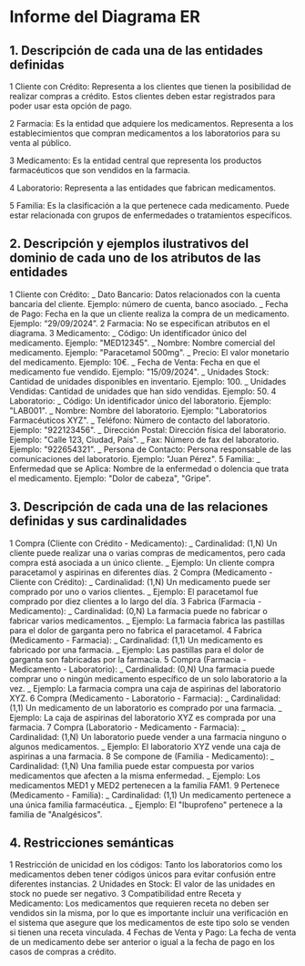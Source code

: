 # Informe del Diagrama ER
## 1. Descripción de cada una de las entidades definidas
1 Cliente con Crédito: Representa a los clientes que tienen la posibilidad de realizar compras a crédito. Estos clientes deben estar registrados para poder usar esta opción de pago.

2 Farmacia: Es la entidad que adquiere los medicamentos. Representa a los establecimientos que compran medicamentos a los laboratorios para su venta al público.

3 Medicamento: Es la entidad central que representa los productos farmacéuticos que son vendidos en la farmacia.

4 Laboratorio: Representa a las entidades que fabrican medicamentos.

5 Familia: Es la clasificación a la que pertenece cada medicamento. Puede estar relacionada con grupos de enfermedades o tratamientos específicos.

## 2. Descripción y ejemplos ilustrativos del dominio de cada uno de los atributos de las entidades
1 Cliente con Crédito:
  _ Dato Bancario: Datos relacionados con la cuenta bancaria del cliente. Ejemplo: número de cuenta, banco asociado.
  _ Fecha de Pago: Fecha en la que un cliente realiza la compra de un medicamento. Ejemplo: “29/09/2024”.
2 Farmacia: No se especifican atributos en el diagrama.
3 Medicamento:
  _ Código: Un identificador único del medicamento. Ejemplo: "MED12345".
  _ Nombre: Nombre comercial del medicamento. Ejemplo: "Paracetamol 500mg".
  _ Precio: El valor monetario del medicamento. Ejemplo: 10€.
  _ Fecha de Venta: Fecha en que el medicamento fue vendido. Ejemplo: "15/09/2024".
  _ Unidades Stock: Cantidad de unidades disponibles en inventario. Ejemplo: 100.
  _ Unidades Vendidas: Cantidad de unidades que han sido vendidas. Ejemplo: 50.
4 Laboratorio:
  _ Código: Un identificador único del laboratorio. Ejemplo: "LAB001".
  _ Nombre: Nombre del laboratorio. Ejemplo: "Laboratorios Farmacéuticos XYZ".
  _ Teléfono: Número de contacto del laboratorio. Ejemplo: "922123456".
  _ Dirección Postal: Dirección física del laboratorio. Ejemplo: "Calle 123, Ciudad, País".
  _ Fax: Número de fax del laboratorio. Ejemplo: "922654321".
  _ Persona de Contacto: Persona responsable de las comunicaciones del laboratorio. Ejemplo: "Juan Pérez".
5 Familia:
  _ Enfermedad que se Aplica: Nombre de la enfermedad o dolencia que trata el medicamento. Ejemplo: "Dolor de cabeza", "Gripe".
## 3. Descripción de cada una de las relaciones definidas y sus cardinalidades
1 Compra (Cliente con Crédito - Medicamento):
  _ Cardinalidad: (1,N) Un cliente puede realizar una o varias compras de medicamentos, pero cada compra está asociada a un único cliente.
  _ Ejemplo: Un cliente compra paracetamol y aspirinas en diferentes días.
2 Compra (Medicamento - Cliente con Crédito):
  _ Cardinalidad: (1,N) Un medicamento puede ser comprado por uno o varios clientes.
  _ Ejemplo: El paracetamol fue comprado por diez clientes a lo largo del día.
3 Fabrica (Farmacia - Medicamento):
  _ Cardinalidad: (0,N) La farmacia puede no fabricar o fabricar varios medicamentos.
  _ Ejemplo: La farmacia fabrica las pastillas para el dolor de garganta pero no fabrica el paracetamol.
4 Fabrica (Medicamento - Farmacia):
  _ Cardinalidad: (1,1) Un medicamento es fabricado por una farmacia.
  _ Ejemplo: Las pastillas para el dolor de garganta son fabricadas por la farmacia.
5 Compra (Farmacia - Medicamento - Laboratorio):
  _ Cardinalidad: (0,N) Una farmacia puede comprar uno o ningún medicamento específico de un solo laboratorio a la vez.
  _ Ejemplo: La farmacia compra una caja de aspirinas del laboratorio XYZ.
6 Compra (Medicamento - Laboratorio - Farmacia):
  _ Cardinalidad: (1,1) Un medicamento de un laboratorio es comprado por una farmacia.
  _ Ejemplo: La caja de aspirinas del laboratorio XYZ es comprada por una farmacia.
7 Compra (Laboratorio - Medicamento - Farmacia):
  _ Cardinalidad: (1,N) Un laboratorio puede vender a una farmacia ninguno o algunos medicamentos.
  _ Ejemplo: El laboratorio XYZ vende una caja de aspirinas a una farmacia.
8 Se compone de (Familia - Medicamento):
  _ Cardinalidad: (1,N) Una familia puede estar compuesta por varios medicamentos que afecten a la misma enfermedad.
  _ Ejemplo: Los medicamentos MED1 y MED2 pertenecen a la familia FAM1.
9 Pertenece (Medicamento - Familia):
  _ Cardinalidad: (1,1) Un medicamento pertenece a una única familia farmacéutica.
  _ Ejemplo: El "Ibuprofeno" pertenece a la familia de "Analgésicos".
## 4. Restricciones semánticas
1 Restricción de unicidad en los códigos: Tanto los laboratorios como los medicamentos deben tener códigos únicos para evitar confusión entre diferentes instancias.
2 Unidades en Stock: El valor de las unidades en stock no puede ser negativo.
3 Compatibilidad entre Receta y Medicamento: Los medicamentos que requieren receta no deben ser vendidos sin la misma, por lo que es importante incluir una verificación en el sistema que asegure que los medicamentos de este tipo solo se venden si tienen una receta vinculada.
4 Fechas de Venta y Pago: La fecha de venta de un medicamento debe ser anterior o igual a la fecha de pago en los casos de compras a crédito.
